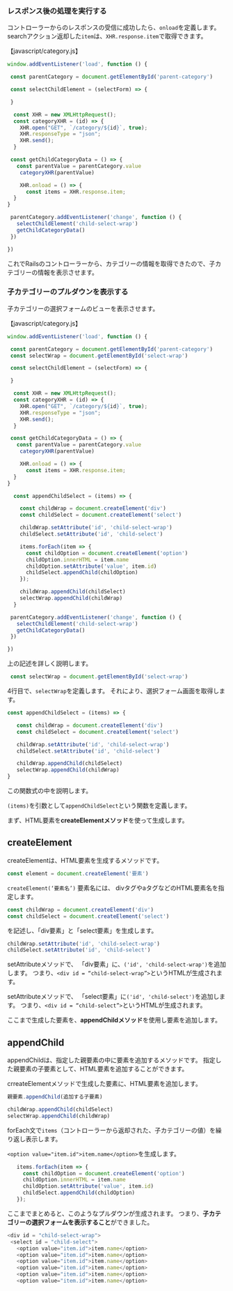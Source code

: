 ### レスポンス後の処理を実行する

コントローラーからのレスポンスの受信に成功したら、`onload`を定義します。
searchアクション返却した`item`は、`XHR.response.item`で取得できます。

【javascript/category.js】
```javascript
window.addEventListener('load', function () {

 const parentCategory = document.getElementById('parent-category')

 const selectChildElement = (selectForm) => {

 }

  const XHR = new XMLHttpRequest();
  const categoryXHR = (id) => {
    XHR.open("GET", `/category/${id}`, true);
    XHR.responseType = "json";
    XHR.send();
  }

 const getChildCategoryData = () => {
   const parentValue = parentCategory.value
    categoryXHR(parentValue)

    XHR.onload = () => {
      const items = XHR.response.item;
  }
}

 parentCategory.addEventListener('change', function () {
   selectChildElement('child-select-wrap')
   getChildCategoryData()
 })

})
```

これでRailsのコントローラーから、カテゴリーの情報を取得できたので、子カテゴリーの情報を表示させます。

### 子カテゴリーのプルダウンを表示する

子カテゴリーの選択フォームのビューを表示させます。

【javascript/category.js】
```javascript
window.addEventListener('load', function () {

 const parentCategory = document.getElementById('parent-category')
 const selectWrap = document.getElementById('select-wrap')

 const selectChildElement = (selectForm) => {

 }

  const XHR = new XMLHttpRequest();
  const categoryXHR = (id) => {
    XHR.open("GET", `/category/${id}`, true);
    XHR.responseType = "json";
    XHR.send();
  }

 const getChildCategoryData = () => {
   const parentValue = parentCategory.value
    categoryXHR(parentValue)

    XHR.onload = () => {
      const items = XHR.response.item;
  }
}

  const appendChildSelect = (items) => {

    const childWrap = document.createElement('div')
    const childSelect = document.createElement('select')

    childWrap.setAttribute('id', 'child-select-wrap')
    childSelect.setAttribute('id', 'child-select')

    items.forEach(item => {
      const childOption = document.createElement('option')
      childOption.innerHTML = item.name
      childOption.setAttribute('value', item.id)
      childSelect.appendChild(childOption)
    });

    childWrap.appendChild(childSelect)
    selectWrap.appendChild(childWrap)
  }

 parentCategory.addEventListener('change', function () {
   selectChildElement('child-select-wrap')
   getChildCategoryData()
 })

})
```

上の記述を詳しく説明します。

```javascript
 const selectWrap = document.getElementById('select-wrap')
```

4行目で、`selectWrap`を定義します。
それにより、選択フォーム画面を取得します。

```javascript
const appendChildSelect = (items) => {

   const childWrap = document.createElement('div')
   const childSelect = document.createElement('select')

   childWrap.setAttribute('id', 'child-select-wrap')
   childSelect.setAttribute('id', 'child-select')

   childWrap.appendChild(childSelect)
   selectWrap.appendChild(childWrap)
}
```

この関数式の中を説明します。

`(items)`を引数として`appendChildSelect`という関数を定義します。

まず、HTML要素を**createElementメソッド**を使って生成します。

## createElement

createElementは、HTML要素を生成するメソッドです。

```javascript
const element = document.createElement('要素')
```

`createElement(‘要素名’)`
要素名には、 divタグやaタグなどのHTML要素名を指定します。

```javascript
const childWrap = document.createElement('div')
const childSelect = document.createElement('select')
```

を記述し、「div要素」と「select要素」を生成します。

```javascript
childWrap.setAttribute('id', 'child-select-wrap')
childSelect.setAttribute('id', 'child-select')
```

setAttributeメソッドで、
「div要素」に、`('id', 'child-select-wrap')`を追加します。
つまり、`<div id = “child-select-wrap”>`というHTMLが生成されます。

setAttributeメソッドで、
「select要素」に`('id', 'child-select')`を追加します。
つまり、`<div id = “child-select”>`というHTMLが生成されます。

ここまで生成した要素を、**appendChildメソッド**を使用し要素を追加します。

## appendChild

appendChildは、指定した親要素の中に要素を追加するメソッドです。
指定した親要素の子要素として、HTML要素を追加することができます。

crreateElementメソッドで生成した要素に、HTML要素を追加します。

```javascript
親要素.appendChild(追加する子要素)
```

```javascript
childWrap.appendChild(childSelect)
selectWrap.appendChild(childWrap)
```

forEach文で`items`（コントローラーから返却された、子カテゴリーの値）を繰り返し表示します。

`<option value="item.id">item.name</option>`を生成します。

```javascript
   items.forEach(item => { 
     const childOption = document.createElement('option')
     childOption.innerHTML = item.name
     childOption.setAttribute('value', item.id)
     childSelect.appendChild(childOption)
   });
```

ここまでまとめると、このようなプルダウンが生成されます。
つまり、**子カテゴリーの選択フォームを表示すること**ができました。

```javascript
<div id = "child-select-wrap">
 <select id = "child-select">
   <option value="item.id">item.name</option>
   <option value="item.id">item.name</option>
   <option value="item.id">item.name</option>
   <option value="item.id">item.name</option>
   <option value="item.id">item.name</option>
   <option value="item.id">item.name</option>
   ```


